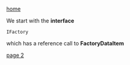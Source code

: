 [home](./page01.md)

We start with the **interface**

```
IFactory
```

which has a reference call to **FactoryDataItem**

[page 2](./page02.md)
